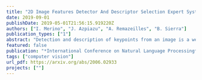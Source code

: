 ```yaml
---
title: "2D Image Features Detector And Descriptor Selection Expert System"
date: 2019-09-01
publishDate: 2019-05-01T21:56:15.919220Z
authors: ["I. Merino", "J. Azpiazu", "A. Remazeilles", "B. Sierra"]
publication_types: ["1"]
abstract: "Detection and description of keypoints from an image is a well-studied problem in Computer Vision. Some methods like SIFT, SURF or ORB are computationally really efficient. This paper proposes a solution for a particular case study on object recognition of industrial parts based on hierarchical classification. Reducing the number of instances leads to better performance, indeed, that is what the use of the hierarchical classification is looking for. We demonstrate that this method performs better than using just one method like ORB, SIFT or FREAK, despite being fairly slower."
featured: false
publication: "*International Conference on Natural Language Processing*"
tags: ["computer vision"]
url_pdf: https://arxiv.org/abs/2006.02933
projects: [""]
---
```

